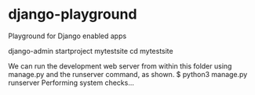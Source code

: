 # django-playground
Playground for Django enabled apps

django-admin startproject mytestsite 
cd mytestsite

We can run the development web server from within this folder using manage.py and the runserver command, as shown.
$ python3 manage.py runserver Performing system checks...
